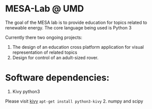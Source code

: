 # MESA-Lab @ UMD
The goal of the MESA lab is to provide education for topics related to renewable energy.
The core language being used is Python 3

Currently there two ongoing projects:
1. The design of an education cross platform application for visual representation of related topics
2. Design for control of an adult-sized rover.


# Software dependencies:
1. Kivy python3

Please visit [kivy](kivy.org)
` apt-get install python3-kivy `
2. numpy and scipy

